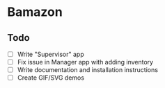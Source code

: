 # Bamazon

## Todo
- [ ] Write "Supervisor" app
- [ ] Fix issue in Manager app with adding inventory
- [ ] Write documentation and installation instructions
- [ ] Create GIF/SVG demos